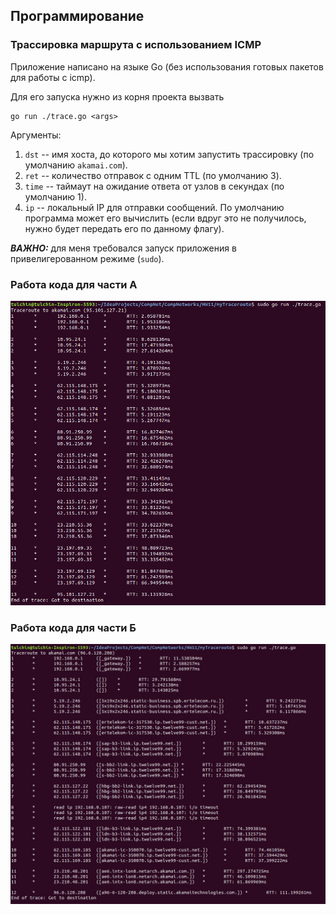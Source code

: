 ## Программирование

### Трассировка маршрута с использованием ICMP

Приложение написано на языке Go (без использования готовых пакетов для работы с icmp).

Для его запуска нужно из корня проекта вызвать

```angular2html
go run ./trace.go <args>
```
Аргументы:
1) ```dst``` -- имя хоста, до которого мы хотим запустить трассировку (по умолчанию ```akamai.com```).
2) ```ret``` -- количество отправок с одним TTL (по умолчанию 3).
3) ```time``` -- таймаут на ожидание ответа от узлов в секундах (по умолчанию 1).
4) ```ip``` -- локальный IP для отправки сообщений. По умолчанию программа может его вычислить (если вдруг это не получилось, нужно будет передать его по данному флагу).

***ВАЖНО:*** для меня требовался запуск приложения в привелигерованном режиме (```sudo```).

### Работа кода для части А

![image](../pictures/trace1.png)

### Работа кода для части Б

![image](../pictures/trace2.png)
